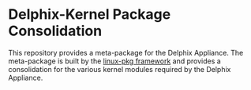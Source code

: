 # Delphix-Kernel Package Consolidation

This repository provides a meta-package for the Delphix Appliance. The
meta-package is built by the
[linux-pkg framework](https://github.com/delphix/linux-pkg) and provides a
consolidation for the various kernel modules required by the Delphix Appliance.
